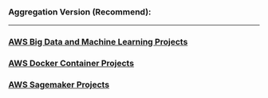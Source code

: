 ### Aggregation Version (Recommend): 
**************************
### [AWS Big Data and Machine Learning Projects](https://github.com/unlimitediw/AWSProjects/blob/master/BigDataMachineLearning.md)
### [AWS Docker Container Projects](https://github.com/unlimitediw/AWSProjects/blob/master/DockerContainer.md)
### [AWS Sagemaker Projects](https://github.com/unlimitediw/AWSProjects/blob/master/SageMakerTechReport.md)
